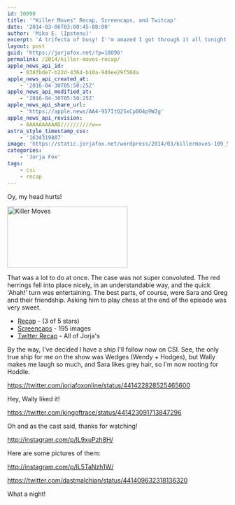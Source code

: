 ```yaml
---
id: 10090
title: '"Killer Moves" Recap, Screencaps, and Twitcap'
date: '2014-03-06T03:00:45-08:00'
author: 'Mika E. (Ipstenu)'
excerpt: 'A trifecta of busy! I''m amazed I got through it all tonight.'
layout: post
guid: 'https://jorjafox.net/?p=10090'
permalink: /2014/killer-moves-recap/
apple_news_api_id:
    - 038fbde7-b22d-4364-b10a-9d0ee29f56da
apple_news_api_created_at:
    - '2016-04-30T05:50:25Z'
apple_news_api_modified_at:
    - '2016-04-30T05:50:25Z'
apple_news_api_share_url:
    - 'https://apple.news/AA4-957ItQ2SxCp0O4p9W2g'
apple_news_api_revision:
    - AAAAAAAAAAD//////////w==
astra_style_timestamp_css:
    - '1634319887'
image: 'https://static.jorjafox.net/wordpress/2014/03/killermoves-109_595.jpg'
categories:
    - 'Jorja Fox'
tags:
    - csi
    - recap
---
```


Oy, my head hurts!

<img class="alignright size-thumbnail wp-image-10098" src="//jfo-static.net/wordpress/2014/03/killermoves-109_595.jpg" alt="Killer Moves" width="275" height="140" />

That was a lot to do at once. The case was not super convoluted. The red herrings fell into place nicely, in an understandable way, and the quick 'Ahah!' turn was entertaining. The best parts, of course, were Sara and Greg and their friendship. Asking him to play chess at the end of the episode was very sweet.
<ul>
 	<li><a href="https://jorjafox.net/wiki/Killer_Moves">Recap</a> - (3 of 5 stars)</li>
 	<li><a href="https://jorjafox.net/gallery/tv/csi/season14/16-killer-moves">Screencaps</a> - 195 images</li>
 	<li><a href="https://jorjafox.net/wiki/Twitter_Live_Chat_(05_March_2014)">Twitter Recap</a> - All of Jorja's</li>
</ul>
By the way, I've decided I have a ship I'll follow now on CSI. See, the only true ship for me on the show was Wedges (Wendy + Hodges), but Wally makes me laugh so much, and Sara likes grey hair, so I'm now rooting for Hoddle.

https://twitter.com/jorjafoxonline/status/441422828525465600

Hey, Wally liked it!

https://twitter.com/kingoftrace/status/441423091713847296

Oh and as the cast said, thanks for watching!

http://instagram.com/p/lL9xuPzh8H/

Here are some pictures of them:

http://instagram.com/p/lL5TaNzh1W/

https://twitter.com/dastmalchian/status/441409632318136320

What a night!
